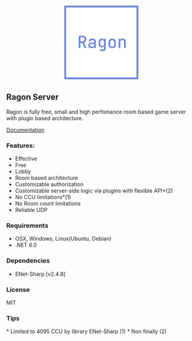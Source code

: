 <p align="center">
  <img src="Images/ragon-logo.png" width="200" >
</p>

## Ragon Server

Ragon is fully free, small and high perfomance room based game server with plugin based architecture.

<a href="https://www.ragon-server.com/docs/installation">Documentation</a>

### Features:
- Effective
- Free
- Lobby
- Room based architecture
- Сustomizable authorization
- Сustomizable server-side logic via plugins with flexible API*(2)
- No CCU limitations*(1)
- No Room count limitations
- Reliable UDP

### Requirements
- OSX, Windows, Linux(Ubuntu, Debian)
- .NET 6.0

### Dependencies
* ENet-Sharp [v2.4.8]

### License
MIT

### Tips
\* Limited to 4095 CCU by library ENet-Sharp (1)
\* Non finally (2)
